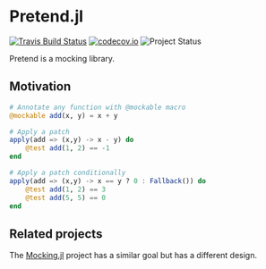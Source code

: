 # Pretend.jl


[![Travis Build Status](https://travis-ci.org/tk3369/Pretend.jl.svg?branch=master)](https://travis-ci.org/tk3369/Pretend.jl)
[![codecov.io](http://codecov.io/github/tk3369/Pretend.jl/coverage.svg?branch=master)](http://codecov.io/github/tk3369/Pretend.jl?branch=master)
![Project Status](https://img.shields.io/badge/status-experimental-red)

Pretend is a mocking library.

## Motivation

```julia
# Annotate any function with @mockable macro
@mockable add(x, y) = x + y

# Apply a patch
apply(add => (x,y) -> x - y) do
    @test add(1, 2) == -1
end

# Apply a patch conditionally
apply(add => (x,y) -> x == y ? 0 : Fallback()) do
    @test add(1, 2) == 3
    @test add(5, 5) == 0
end
```

## Related projects

The [Mocking.jl]() project has a similar goal but has a different design.
